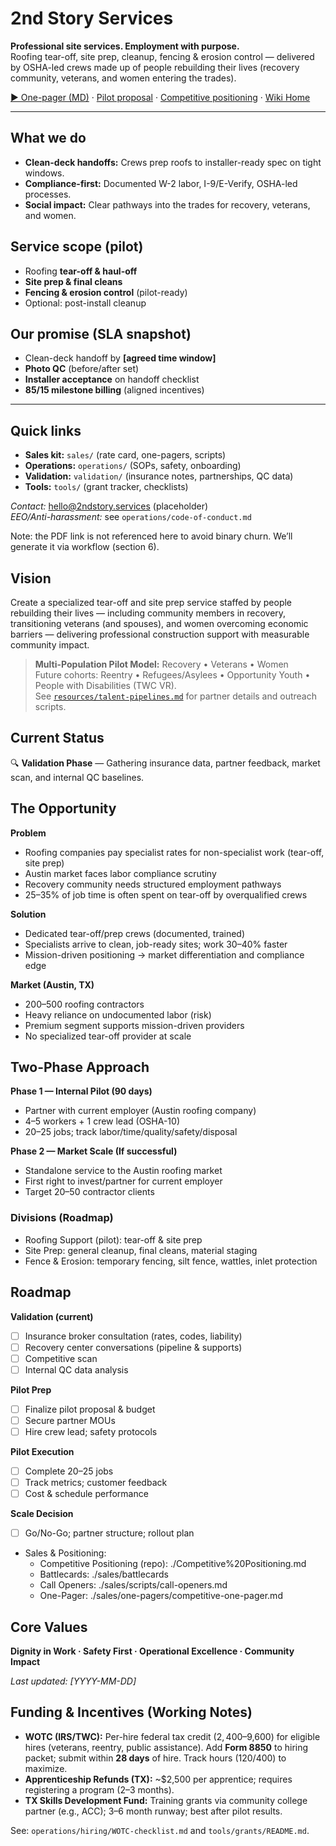 # 2nd Story Services
**Professional site services. Employment with purpose.**  
Roofing tear-off, site prep, cleanup, fencing & erosion control — delivered by OSHA-led crews made up of people rebuilding their lives (recovery community, veterans, and women entering the trades).

[▶ One-pager (MD)](sales/one-pagers/2ndStory-Executive-OnePager.md) · [Pilot proposal](proposals/v1-internal-pilot.md) · [Competitive positioning](Competitive%20Positioning.md) · [Wiki Home](https://github.com/justindbilyeu/2ndStory-Services/wiki)

---

## What we do
- **Clean-deck handoffs:** Crews prep roofs to installer-ready spec on tight windows.
- **Compliance-first:** Documented W-2 labor, I-9/E-Verify, OSHA-led processes.
- **Social impact:** Clear pathways into the trades for recovery, veterans, and women.

## Service scope (pilot)
- Roofing **tear-off & haul-off**
- **Site prep & final cleans**
- **Fencing & erosion control** (pilot-ready)
- Optional: post-install cleanup

## Our promise (SLA snapshot)
- Clean-deck handoff by **[agreed time window]**
- **Photo QC** (before/after set)
- **Installer acceptance** on handoff checklist
- **85/15 milestone billing** (aligned incentives)

---

## Quick links
- **Sales kit:** `sales/` (rate card, one-pagers, scripts)
- **Operations:** `operations/` (SOPs, safety, onboarding)
- **Validation:** `validation/` (insurance notes, partnerships, QC data)
- **Tools:** `tools/` (grant tracker, checklists)

*Contact:* hello@2ndstory.services (placeholder)  
*EEO/Anti-harassment:* see `operations/code-of-conduct.md`

Note: the PDF link is not referenced here to avoid binary churn. We’ll generate it via workflow (section 6).


## Vision
Create a specialized tear-off and site prep service staffed by people rebuilding their lives — including community members in recovery, transitioning veterans (and spouses), and women overcoming economic barriers — delivering professional construction support with measurable community impact.

> **Multi-Population Pilot Model:** Recovery • Veterans • Women  \
> Future cohorts: Reentry • Refugees/Asylees • Opportunity Youth • People with Disabilities (TWC VR).  \
> See [`resources/talent-pipelines.md`](resources/talent-pipelines.md) for partner details and outreach scripts.

## Current Status
🔍 **Validation Phase** — Gathering insurance data, partner feedback, market scan, and internal QC baselines.

## The Opportunity
**Problem**
- Roofing companies pay specialist rates for non-specialist work (tear-off, site prep)
- Austin market faces labor compliance scrutiny
- Recovery community needs structured employment pathways
- 25–35% of job time is often spent on tear-off by overqualified crews

**Solution**
- Dedicated tear-off/prep crews (documented, trained)
- Specialists arrive to clean, job-ready sites; work 30–40% faster
- Mission-driven positioning → market differentiation and compliance edge

**Market (Austin, TX)**
- 200–500 roofing contractors
- Heavy reliance on undocumented labor (risk)
- Premium segment supports mission-driven providers
- No specialized tear-off provider at scale

## Two-Phase Approach
**Phase 1 — Internal Pilot (90 days)**
- Partner with current employer (Austin roofing company)
- 4–5 workers + 1 crew lead (OSHA-10)
- 20–25 jobs; track labor/time/quality/safety/disposal

**Phase 2 — Market Scale (If successful)**
- Standalone service to the Austin roofing market
- First right to invest/partner for current employer
- Target 20–50 contractor clients

### Divisions (Roadmap)
- Roofing Support (pilot): tear-off & site prep
- Site Prep: general cleanup, final cleans, material staging
- Fence & Erosion: temporary fencing, silt fence, wattles, inlet protection

## Roadmap
**Validation (current)**
- [ ] Insurance broker consultation (rates, codes, liability)
- [ ] Recovery center conversations (pipeline & supports)
- [ ] Competitive scan
- [ ] Internal QC data analysis

**Pilot Prep**
- [ ] Finalize pilot proposal & budget
- [ ] Secure partner MOUs
- [ ] Hire crew lead; safety protocols

**Pilot Execution**
- [ ] Complete 20–25 jobs
- [ ] Track metrics; customer feedback
- [ ] Cost & schedule performance

**Scale Decision**
- [ ] Go/No-Go; partner structure; rollout plan

- Sales & Positioning:
  - Competitive Positioning (repo): ./Competitive%20Positioning.md
  - Battlecards: ./sales/battlecards
  - Call Openers: ./sales/scripts/call-openers.md
  - One-Pager: ./sales/one-pagers/competitive-one-pager.md

## Core Values
**Dignity in Work · Safety First · Operational Excellence · Community Impact**

*Last updated: [YYYY-MM-DD]*

## Funding & Incentives (Working Notes)
- **WOTC (IRS/TWC):** Per-hire federal tax credit ($2,400–$9,600) for eligible hires (veterans, reentry, public assistance). Add **Form 8850** to hiring packet; submit within **28 days** of hire. Track hours (120/400) to maximize.
- **Apprenticeship Refunds (TX):** ~$2,500 per apprentice; requires registering a program (2–3 months).
- **TX Skills Development Fund:** Training grants via community college partner (e.g., ACC); 3–6 month runway; best after pilot results.

See: `operations/hiring/WOTC-checklist.md` and `tools/grants/README.md`.
